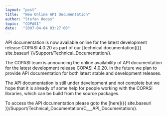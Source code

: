 ```yaml
---
layout: "post"
title:  "New Online API Documentation"
author: "Stefan Hoops"
topic:  "COPASI"
date:   "2007-04-04 03:27:00"
---
```


API documentation is now available online for the latest development release COPASI 4.0.20 as part of our [technical documentation]({{ site.baseurl }}/Support/Technical_Documentation/).

The COPASI team is announcing the online availability of API documentation for the latest development release COPASI 4.0.20. In the future we plan to provide API documentation for both latest stable and development releases. 

The API documentation is still under development and not complete but we hope that it is already of some help for people working with the COPASI libraries, which can be build from the source packages.

To access the API documentation please goto the [here]({{ site.baseurl }}/Support/Technical_Documentation/C___API_Documentation/).

